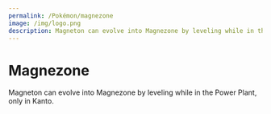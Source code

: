 ```yaml
---
permalink: /Pokémon/magnezone
image: /img/logo.png
description: Magneton can evolve into Magnezone by leveling while in the Power Plant, only in Kanto.
---
```


# Magnezone

Magneton can evolve into Magnezone by leveling while in the Power Plant, only
in Kanto.
